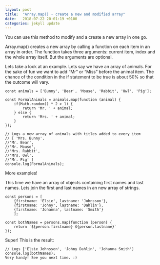 ```yaml
---
layout: post
title:  "Array.map() - create a new and modified array"
date:   2018-07-22 20:01:19 +0100
categories: jekyll update
---
```

You can use this method to modify and a create a new array in one go.

Array.map() creates a new array by calling a function on each item in an array in order. The function takes three arguments: current item, index and the whole array itself. But the arguments are optional.

Lets take a look at an example. Lets say we have an array of animals. For the sake of fun we want to add “Mr” or “Miss” before the animal item. The chance of the condition in the if statement to be true is about 50% so that the outcome will vary.
```
const animals = ['Bunny', 'Bear', 'Mouse', 'Rabbit', 'Owl', 'Pig'];

const FormalAnimals = animals.map(function (animal) {
    if(Math.random() * 2 > 1) {
        return 'Mr. ' + animal;
    } else {
        return 'Mrs. ' + animal;
    }
});

// Logs a new array of animals with titles added to every item
// [ 'Mrs. Bunny',
//'Mr. Bear',
//'Mr. Mouse',
//'Mrs. Rabbit',
//'Mrs. Owl',
//'Mr. Pig' ]
console.log(FormalAnimals);
```
More examples!

This time we have an array of objects containing first names and last names. Lets join the first and last names in an new array of strings.
```
const persons = [
    {firstname: 'Elsie', lastname: 'Johnsson'},
    {firstname: 'Johny', lastname: 'Dahlin'},
    {firstname: 'Johanna', lastname: 'Smith'}
    ];

const bothNames = persons.map(function (person) {
    return `${person.firstname} ${person.lastname}`
});
```
Super! This is the result:
```
// Logs ['Elsie Johnsson', 'Johny Dahlin', 'Johanna Smith']
console.log(bothNames);
Very handy! See you next time. :)
```